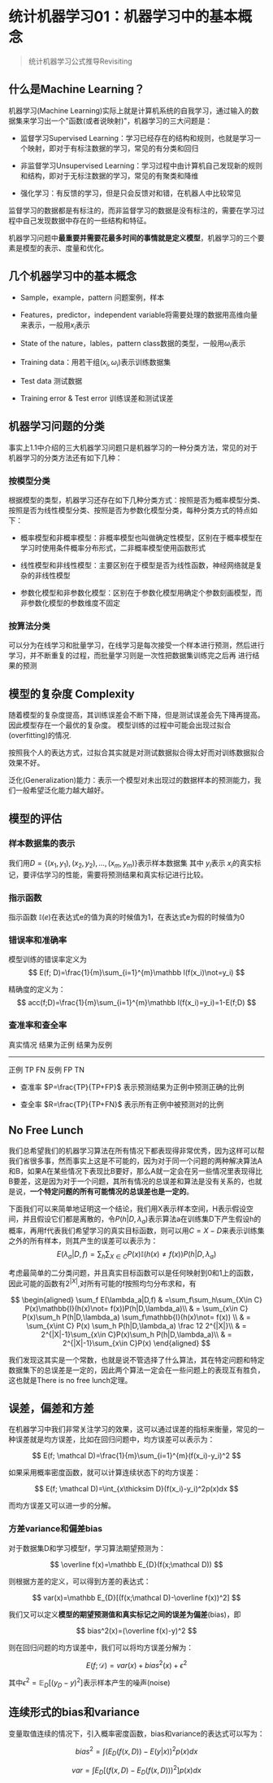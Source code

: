 # 统计机器学习01：机器学习中的基本概念

> 统计机器学习公式推导Revisiting

什么是Machine Learning？
------------------------

机器学习(Machine Learning)实际上就是计算机系统的自我学习，通过输入的数据集来学习出一个"函数(或者说映射)"，机器学习的三大问题是：

-   监督学习Supervised
    Learning：学习已经存在的结构和规则，也就是学习一个映射，即对于有标注数据的学习，常见的有分类和回归

-   非监督学习Unsupervised
    Learning：学习过程中由计算机自己发现新的规则和结构，即对于无标注数据的学习，常见的有聚类和降维

-   强化学习：有反馈的学习，但是只会反馈对和错，在机器人中比较常见

监督学习的数据都是有标注的，而非监督学习的数据是没有标注的，需要在学习过程中自己发现数据中存在的一些结构和特征。

机器学习问题中**最重要并需要花最多时间的事情就是定义模型**，机器学习的三个要素是模型的表示、度量和优化。

几个机器学习中的基本概念
------------------------

-   Sample，example，pattern 问题案例，样本

-   Features，predictor，independent variable将需要处理的数据用高维向量来表示，一般用$x_i$表示

-   State of the nature，lables，pattern class数据的类型，一般用$\omega_i$表示

-   Training data：用若干组$(x_i, \omega_i)$表示训练数据集

-   Test data 测试数据

-   Training error & Test error 训练误差和测试误差

机器学习问题的分类
------------------

事实上1.1中介绍的三大机器学习问题只是机器学习的一种分类方法，常见的对于机器学习的分类方法还有如下几种：

### 按模型分类

根据模型的类型，机器学习还存在如下几种分类方式：按照是否为概率模型分类、按照是否为线性模型分类、按照是否为参数化模型分类，每种分类方式的特点如下：

-   概率模型和非概率模型：非概率模型也叫做确定性模型，区别在于概率模型在学习时使用条件概率分布形式，二非概率模型使用函数形式

-   线性模型和非线性模型：主要区别在于模型是否为线性函数，神经网络就是复杂的非线性模型

-   参数化模型和非参数化模型：区别在于参数化模型用确定个参数刻画模型，而非参数化模型的参数维度不固定

### 按算法分类

可以分为在线学习和批量学习，在线学习是每次接受一个样本进行预测，然后进行学习，并不断重复的过程，而批量学习则是一次性把数据集训练完之后再
进行结果的预测

模型的复杂度 Complexity
-----------------------

随着模型的复杂度提高，其训练误差会不断下降，但是测试误差会先下降再提高。因此模型存在一个最优的复杂度。
模型训练的过程中可能会出现过拟合(overfitting)的情况.

按照我个人的表达方式，过拟合其实就是对测试数据拟合得太好而对训练数据拟合效果不好。

泛化(Generalization)能力：表示一个模型对未出现过的数据样本的预测能力，我们一般希望泛化能力越大越好。

模型的评估
----------

### 样本数据集的表示

我们用$D = \lbrace(x_1,y_1),(x_2,y_2),\dots,(x_m,y_m)\rbrace$表示样本数据集 其中 $y_i$表示 $x_i$的真实标记，要评估学习的性能，需要将预测结果和真实标记进行比较。

### 指示函数

指示函数 $\mathbb I(e)$在表达式e的值为真的时候值为1，在表达式e为假的时候值为0

### 错误率和准确率

模型训练的错误率定义为 
$$
E(f; D)=\frac{1}{m}\sum_{i=1}^{m}\mathbb I(f(x_i)\not=y_i)
$$


精确度的定义为： 
$$
acc(f;D)=\frac{1}{m}\sum_{i=1}^{m}\mathbb I(f(x_i)=y_i)=1-E(f;D)
$$

### 查准率和查全率

  真实情况   结果为正例   结果为反例

---------- ------------ ------------

  正例       TP           FN
  反例       FP           TN

-   查准率 $P=\frac{TP}{TP+FP}$ 表示预测结果为正例中预测正确的比例

-   查全率 $R=\frac{TP}{TP+FN}$ 表示所有正例中被预测对的比例

No Free Lunch
-------------

我们总希望我们的机器学习算法在所有情况下都表现得非常优秀，因为这样可以帮我们省很多事，然而事实上这是不可能的，因为对于同一个问题的两种解决算法A和B，如果A在某些情况下表现比B要好，那么A就一定会在另一些情况里表现得比B要差，这是因为对于一个问题，其所有情况的总误差和算法是没有关系的，也就是说，**一个特定问题的所有可能情况的总误差也是一定的**。

下面我们可以来简单地证明这一个结论，我们用X表示样本空间，H表示假设空间，并且假设它们都是离散的，令$P(h|D,\lambda_a)$表示算法a在训练集D下产生假设h的概率，再用f代表我们希望学习的真实目标函数，则可以用$C=X-D$来表示训练集之外的所有样本，则其产生的误差可以表示为：
$$
 E(\lambda_a|D,f)=\sum_h\sum_{X\in C} P(x)\mathbb{I}(h(x)\not= f(x))P(h|D,\lambda_a)
$$

考虑最简单的二分类问题，并且真实目标函数可以是任何映射到0和1上的函数，因此可能的函数有$2^{|X|}$,对所有可能的f按照均匀分布求和，有

$$
\begin{aligned}
    \sum_f E(\lambda_a|D,f) & =\sum_f\sum_h\sum_{X\in C} P(x)\mathbb{I}(h(x)\not= f(x))P(h|D,\lambda_a)\\
    & = \sum_{x\in C}  P(x)\sum_h P(h|D,\lambda_a) \sum_f\mathbb{I}(h(x)\not= f(x)) \\
    & = \sum_{x\int C} P(x) \sum_h P(h|D,\lambda_a) \frac 12 2^{|X|}\\
    & = 2^{|X|-1}\sum_{x\in C}P(x)\sum_h P(h|D,\lambda_a)\\
    & = 2^{|X|-1}\sum_{x\in C}P(x)
\end{aligned}
$$

我们发现这其实是一个常数，也就是说不管选择了什么算法，其在特定问题和特定数据集下的总误差是一定的，因此两个算法一定会在一些问题上的表现互有胜负，这也就是There is no free lunch定理。

误差，偏差和方差
----------------

在机器学习中我们非常关注学习的效果，这可以通过误差的指标来衡量，常见的一种误差就是均方误差，比如在回归问题中，均方误差可以表示为：

$$
E(f; \mathcal D)=\frac{1}{m}\sum_{i=1}^{m}(f(x_i)-y_i)^2
$$

如果采用概率密度函数，就可以计算连续状态下的均方误差：

$$
E(f; \mathcal D)=\int_{x\thicksim D}(f(x_i)-y_i)^2p(x)dx
$$

而均方误差又可以进一步的分解。

### 方差variance和偏差bias

对于数据集D和学习模型f，学习算法期望预测为：

$$
\overline f(x)=\mathbb E_{D}(f(x;\mathcal D))
$$

则根据方差的定义，可以得到方差的表达式：

$$
var(x)=\mathbb E_{D}[(f(x;\mathcal D)-\overline f(x))^2]
$$


我们又可以定义**模型的期望预测值和真实标记之间的误差为偏差**(bias)，即

$$
bias^2(x)=(\overline f(x)-y)^2
$$

则在回归问题的均方误差中，我们可以将均方误差分解为：

$$
E(f;\mathcal D)=var(x)+bias^2(x)+\epsilon^2
$$

其中$\epsilon^2=\mathbb E_{D}[(y_D-y)^2]$表示样本产生的噪声(noise)

连续形式的bias和variance
------------------------

变量取值连续的情况下，引入概率密度函数，bias和variance的表达式可以写为：

$$
bias^2=\int (E_D(f(x,D))-E(y|x))^2 p(x)dx
$$

$$
var=\int E_D[(f(x,D)-E_D(f(x,D)))^2]p(x)dx
$$


